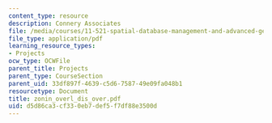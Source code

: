 ```yaml
---
content_type: resource
description: Connery Associates
file: /media/courses/11-521-spatial-database-management-and-advanced-geographic-information-systems-spring-2003/d5d86ca3cf330eb7def5f7df88e3500d_zonin_overl_dis_over.pdf
file_type: application/pdf
learning_resource_types:
- Projects
ocw_type: OCWFile
parent_title: Projects
parent_type: CourseSection
parent_uid: 33df897f-4639-c5d6-7587-49e09fa048b1
resourcetype: Document
title: zonin_overl_dis_over.pdf
uid: d5d86ca3-cf33-0eb7-def5-f7df88e3500d
---
```

